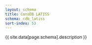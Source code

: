 ```yaml
---
layout: schema
title: ConsDB LATISS
schema: cdb_latiss
sort-index: 53
---
```

{{ site.data[page.schema].description }}
